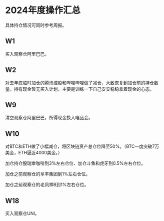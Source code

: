 # 2024年度操作汇总

具体持仓情况可同时参考周报。

## W1

买入观察仓阿里巴巴。

## W2

对去年底临时加仓的腾讯控股和哔哩哔哩做了减仓，大致恢复到加仓前的持仓数量。持有现金暂无买入计划，主要是训练一下自己安安稳稳拿着现金的心态。

## W9

清空观察仓阿里巴巴，所得现金换入唯品会。

## W10

对BTC和ETH做了小幅减仓，将区块链资产总仓位降至50%。（BTC一度突破7万美金，ETH逼近4000美金。）

加仓持仓股瑞幸咖啡到3%左右仓位、加仓斗鱼和虎牙到0.5%左右仓位。

加仓之前观察仓的阜丰集团到1%左右仓位。

加仓之前观察仓的老凤祥B到1%左右仓位。

## W18

买入观察仓UNI。

